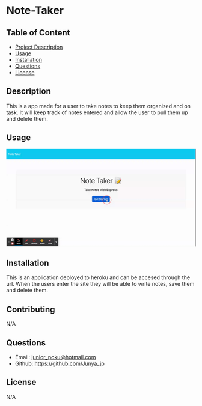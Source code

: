  # Note-Taker

  

  ## Table of Content
  - [Project Description](#Description)
  - [Usage](#Usage)
  - [Installation](#Installation)
  - [Questions](#Questions)
  - [License](#Questions)
  ## Description
  This is a app made for a user to take notes to keep them organized and on task. It will keep track of notes  entered and allow the user to pull them up and delete them.

  ## Usage
   ![Alt text](./public/assets/NoteTaker.gif)
  
  ## Installation
  This is an application deployed to heroku and can be accesed through the url. When the users enter the site they will be able to write notes, save them and delete them.

  ## Contributing
  N/A

  ## Questions
  - Email: junior_poku@hotmail.com
  - Github: https://github.com/Junya_jp

  ## License  
  N/A